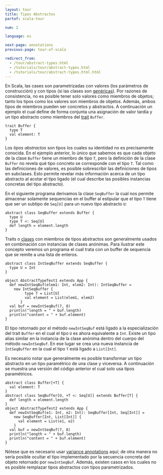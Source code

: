 ```yaml
---
layout: tour
title: Tipos Abstractos
partof: scala-tour

num: 2

language: es

next-page: annotations
previous-page: tour-of-scala

redirect_from:
  - /tour/abstract-types.html
  - /tutorials/tour/abstract-types.html
  - /tutorials/tour/abstract-types.html.html
---
```


En Scala, las cases son parametrizadas con valores (los parámetros de construcción) y con tipos (si las clases son [genéricas](generic-classes.html)). Por razones de consistencia, no es posible tener solo valores como miembros de objetos; tanto los tipos como los valores son miembros de objetos. Además, ambos tipos de miembros pueden ser concretos y abstractos.
A continuación un ejemplo el cual define de forma conjunta una asignación de valor tardía y un tipo abstracto como miembros del [trait](traits.html) `Buffer`.

    trait Buffer {
      type T
      val element: T
    }

Los *tipos abstractos* son tipos los cuales su identidad no es precisamente conocida. En el ejemplo anterior, lo único que sabemos es que cada objeto de la clase `Buffer` tiene un miembro de tipo `T`, pero la definición de la clase `Buffer` no revela qué tipo concreto se corresponde con el tipo `T`. Tal como las definiciones de valores, es posible sobrescribir las definiciones de tipos en subclases. Esto permite revelar más información acerca de un tipo abstracto al acotar el tipo ligado (el cual describe las posibles instancias concretas del tipo abstracto).

En el siguiente programa derivamos la clase `SeqBuffer` la cual nos permite almacenar solamente sequencias en el buffer al estipular que el tipo `T` tiene que ser un subtipo de `Seq[U]` para un nuevo tipo abstracto `U`:

    abstract class SeqBuffer extends Buffer {
      type U
      type T <: Seq[U]
      def length = element.length
    }

Traits o [clases](classes.html) con miembros de tipos abstractos son generalmente usados en combinación con instancias de clases anónimas. Para ilustrar este concepto veremos un programa el cual trata con un buffer de sequencia que se remite a una lista de enteros.

    abstract class IntSeqBuffer extends SeqBuffer {
      type U = Int
    }

    object AbstractTypeTest1 extends App {
      def newIntSeqBuf(elem1: Int, elem2: Int): IntSeqBuffer =
        new IntSeqBuffer {
             type T = List[U]
             val element = List(elem1, elem2)
           }
      val buf = newIntSeqBuf(7, 8)
      println("length = " + buf.length)
      println("content = " + buf.element)
    }

El tipo retornado por el método `newIntSeqBuf` está ligado a la especialización del trait `Buffer` en el cual el tipo `U` es ahora equivalente a `Int`. Existe un tipo alias similar en la instancia de la clase anónima dentro del cuerpo del método `newIntSeqBuf`. En ese lugar se crea una nueva instancia de `IntSeqBuffer` en la cual el tipo `T` está ligado a `List[Int]`.

Es necesario notar que generalmente es posible transformar un tipo abstracto en un tipo paramétrico de una clase y viceversa. A continuación se muestra una versión del código anterior el cual solo usa tipos paramétricos.

    abstract class Buffer[+T] {
      val element: T
    }
    abstract class SeqBuffer[U, +T <: Seq[U]] extends Buffer[T] {
      def length = element.length
    }
    object AbstractTypeTest2 extends App {
      def newIntSeqBuf(e1: Int, e2: Int): SeqBuffer[Int, Seq[Int]] =
        new SeqBuffer[Int, List[Int]] {
          val element = List(e1, e2)
        }
      val buf = newIntSeqBuf(7, 8)
      println("length = " + buf.length)
      println("content = " + buf.element)
    }

Nótese que es necesario usar [variance annotations](variances.html) aquí; de otra manera no sería posible ocultar el tipo implementado por la secuencia concreta del objeto retornado por `newIntSeqBuf`. Además, existen casos en los cuales no es posible remplazar tipos abstractos con tipos parametrizados.
